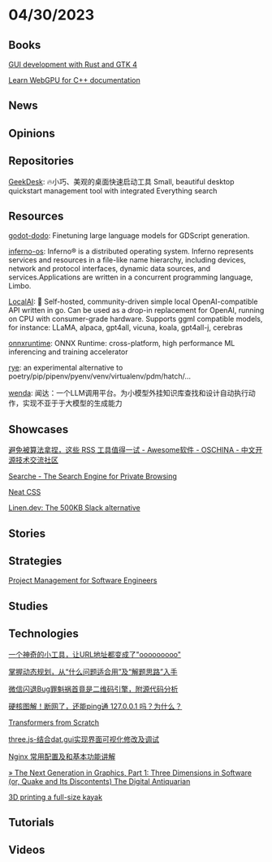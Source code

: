 # 04/30/2023

## Books
[GUI development with Rust and GTK 4](https://gtk-rs.org/gtk4-rs/stable/latest/book/hello_world.html)

[Learn WebGPU for C++ documentation](https://eliemichel.github.io/LearnWebGPU/)

## News

## Opinions

## Repositories
[GeekDesk](https://github.com/BookerLiu/GeekDesk): 🔥小巧、美观的桌面快速启动工具 Small, beautiful desktop quickstart management tool with integrated Everything search

## Resources
[godot-dodo](https://github.com/minosvasilias/godot-dodo): Finetuning large language models for GDScript generation.

[inferno-os](https://github.com/inferno-os/inferno-os): Inferno® is a distributed operating system. Inferno represents services and resources in a file-like name hierarchy, including devices, network and protocol interfaces, dynamic data sources, and services.Applications are written in a concurrent programming language, Limbo.

[LocalAI](https://github.com/go-skynet/LocalAI): 🤖 Self-hosted, community-driven simple local OpenAI-compatible API written in go. Can be used as a drop-in replacement for OpenAI, running on CPU with consumer-grade hardware. Supports ggml compatible models, for instance: LLaMA, alpaca, gpt4all, vicuna, koala, gpt4all-j, cerebras

[onnxruntime](https://github.com/microsoft/onnxruntime): ONNX Runtime: cross-platform, high performance ML inferencing and training accelerator

[rye](https://github.com/mitsuhiko/rye): an experimental alternative to poetry/pip/pipenv/pyenv/venv/virtualenv/pdm/hatch/…

[wenda](https://github.com/l15y/wenda): 闻达：一个LLM调用平台。为小模型外挂知识库查找和设计自动执行动作，实现不亚于于大模型的生成能力

## Showcases
[避免被算法拿捏，这些 RSS 工具值得一试 - Awesome软件 - OSCHINA - 中文开源技术交流社区](https://www.oschina.net/project/awesome?columnId=54)

[Searche - The Search Engine for Private Browsing](https://searche.org/)

[Neat CSS](https://neat.joeldare.com/)

[Linen.dev: The 500KB Slack alternative](www.linen.dev)

## Stories

## Strategies
[Project Management for Software Engineers](https://sookocheff.com/post/engineering-management/project-management-for-software-engineers/)

## Studies

## Technologies
[一个神奇的小工具，让URL地址都变成了"ooooooooo"](https://juejin.cn/post/7225573912670191677)

[掌握动态规划，从“什么问题适合用”及“解题思路”入手](https://juejin.cn/post/7225432788043857975)

[微信闪退Bug罪魁祸首竟是二维码引擎，附源代码分析](https://mp.weixin.qq.com/s/HhcjGmM_42d3gND5VnYOXw)

[硬核图解！断网了，还能ping通 127.0.0.1 吗？为什么？](https://mp.weixin.qq.com/s/9tVsCqp7y2xvzT1mwA9EBg)

[Transformers from Scratch](https://e2eml.school/transformers.html)

[three.js-结合dat.gui实现界面可视化修改及调试](https://juejin.cn/post/7198717527529865275)

[Nginx 常用配置及和基本功能讲解](https://my.oschina.net/u/4090830/blog/8694569)

[» The Next Generation in Graphics, Part 1: Three Dimensions in Software (or, Quake and Its Discontents) The Digital Antiquarian](https://www.filfre.net/2023/04/the-next-generation-in-graphics-part-1-three-dimensions-in-software-or-quake-and-its-discontents/)

[3D printing a full-size kayak](https://nathanrooy.github.io/posts/2023-03-12/3d-printed-kayak/)

## Tutorials

## Videos
